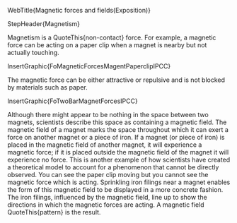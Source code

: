 WebTitle{Magnetic forces and fields(Exposition)}

StepHeader{Magnetism}

Magnetism is a QuoteThis{non-contact} force. For example, a magnetic force can be acting on a paper clip when a magnet is nearby but not actually touching.

InsertGraphic{FoMagneticForcesMagentPaperclipIPCC}

The magnetic force can be either attractive or repulsive and is not blocked by materials such as paper.

InsertGraphic{FoTwoBarMagnetForcesIPCC}

Although there might appear to be nothing in the space between two magnets, scientists describe this space as containing a magnetic field. The magnetic field of a magnet marks the space throughout which it can exert a force on another magnet or a piece of iron. If a magnet (or piece of iron) is placed in the magnetic field of another magnet, it will experience a magnetic force; if it is placed outside the magnetic field of the magnet it will experience no force. This is another example of how scientists have created a theoretical model to account for a phenomenon that cannot be directly observed. You can see the paper clip moving but you cannot see the magnetic force which is acting. Sprinkling iron filings near a magnet enables the form of this magnetic field to be displayed in a more concrete fashion. The iron filings, influenced by the magnetic field, line up to show the directions in which the magnetic forces are acting. A magnetic field QuoteThis{pattern} is the result.
